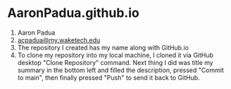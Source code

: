 # AaronPadua.github.io

1. Aaron Padua 
2. acpadua@my.waketech.edu
3. The repository I created has my name along with GitHub.io
4. To clone my repository into my local  machine, I cloned it via GitHub desktop "Clone Repository" command. 
   Next thing I did was title my summary in the bottom left and filled the description, pressed "Commit to main", then finally pressed "Push" to send it back to GitHub.
